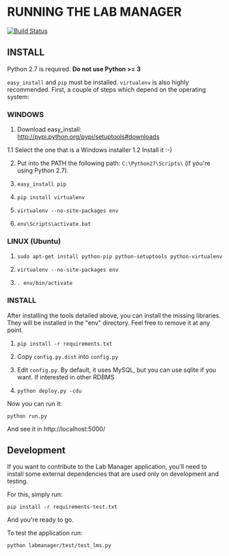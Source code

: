 # RUNNING THE LAB MANAGER

[![Build Status](https://travis-ci.org/lms4labs/labmanager.png?branch=modular_labmanager)](https://travis-ci.org/lms4labs/labmanager)

## INSTALL

Python 2.7 is required. **Do not use Python >= 3**

`easy_install` and `pip` must be installed. `virtualenv` is also highly recommended.
First, a couple of steps which depend on the operating system:

### WINDOWS

 1. Download easy_install: http://pypi.python.org/pypi/setuptools#downloads

 1.1 Select the one that is a Windows installer
 1.2 Install it :-)

 2. Put into the PATH the following path: `C:\Python27\Scripts\` (if you're using
Python 2.7).

 3. `easy_install pip`
 4. `pip install virtualenv`
 5. `virtualenv --no-site-packages env`
 6. `env\Scripts\activate.bat`

 ### LINUX (Ubuntu)

 1. `sudo apt-get install python-pip python-setuptools python-virtualenv`

 2. `virtualenv --no-site-packages env`

 3. `. env/bin/activate`

### INSTALL

After installing the tools detailed above, you can install the missing
libraries. They will be installed in the "env" directory. Feel free to remove it
at any point.

 1. `pip install -r requirements.txt`

 2. Copy `config.py.dist` into `config.py`

 3. Edit `config.py`. By default, it uses MySQL, but you can use sqlite if you
 want. If interested in other RDBMS

 3. `python deploy.py -cdu`


Now you can run it:

`python run.py`

And see it in http://localhost:5000/


## Development

If you want to contribute to the Lab Manager application, you'll need to install
some external dependencies that are used only on development and testing.

For this, simply run:

`pip install -r requirements-test.txt`

And you're ready to go.

To test the application run:

`python labmanager/test/test_lms.py`
